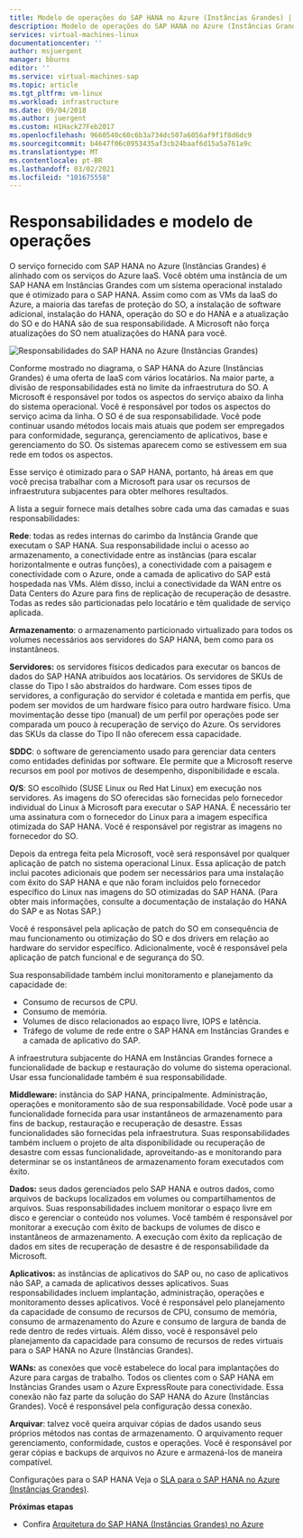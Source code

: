 ```yaml
---
title: Modelo de operações do SAP HANA no Azure (Instâncias Grandes) | Microsoft Docs
description: Modelo de operações do SAP HANA no Azure (Instâncias Grandes).
services: virtual-machines-linux
documentationcenter: ''
author: msjuergent
manager: bburns
editor: ''
ms.service: virtual-machines-sap
ms.topic: article
ms.tgt_pltfrm: vm-linux
ms.workload: infrastructure
ms.date: 09/04/2018
ms.author: juergent
ms.custom: H1Hack27Feb2017
ms.openlocfilehash: 9660540c60c6b3a734dc507a6056af9f1f8d6dc9
ms.sourcegitcommit: b4647f06c0953435af3cb24baaf6d15a5a761a9c
ms.translationtype: MT
ms.contentlocale: pt-BR
ms.lasthandoff: 03/02/2021
ms.locfileid: "101675558"
---
```

# <a name="operations-model-and-responsibilities"></a>Responsabilidades e modelo de operações

O serviço fornecido com SAP HANA no Azure (Instâncias Grandes) é alinhado com os serviços do Azure IaaS. Você obtém uma instância de um SAP HANA em Instâncias Grandes com um sistema operacional instalado que é otimizado para o SAP HANA. Assim como com as VMs da IaaS do Azure, a maioria das tarefas de proteção do SO, a instalação de software adicional, instalação do HANA, operação do SO e do HANA e a atualização do SO e do HANA são de sua responsabilidade. A Microsoft não força atualizações do SO nem atualizações do HANA para você.

![Responsabilidades do SAP HANA no Azure (Instâncias Grandes)](./media/hana-overview-architecture/image2-responsibilities.png)

Conforme mostrado no diagrama, o SAP HANA do Azure (Instâncias Grandes) é uma oferta de IaaS com vários locatários. Na maior parte, a divisão de responsabilidades está no limite da infraestrutura do SO. A Microsoft é responsável por todos os aspectos do serviço abaixo da linha do sistema operacional. Você é responsável por todos os aspectos do serviço acima da linha. O SO é de sua responsabilidade. Você pode continuar usando métodos locais mais atuais que podem ser empregados para conformidade, segurança, gerenciamento de aplicativos, base e gerenciamento do SO. Os sistemas aparecem como se estivessem em sua rede em todos os aspectos.

Esse serviço é otimizado para o SAP HANA, portanto, há áreas em que você precisa trabalhar com a Microsoft para usar os recursos de infraestrutura subjacentes para obter melhores resultados.

A lista a seguir fornece mais detalhes sobre cada uma das camadas e suas responsabilidades:

**Rede**: todas as redes internas do carimbo da Instância Grande que executam o SAP HANA. Sua responsabilidade inclui o acesso ao armazenamento, a conectividade entre as instâncias (para escalar horizontalmente e outras funções), a conectividade com a paisagem e conectividade com o Azure, onde a camada de aplicativo do SAP está hospedada nas VMs. Além disso, inclui a conectividade da WAN entre os Data Centers do Azure para fins de replicação de recuperação de desastre. Todas as redes são particionadas pelo locatário e têm qualidade de serviço aplicada.

**Armazenamento**: o armazenamento particionado virtualizado para todos os volumes necessários aos servidores do SAP HANA, bem como para os instantâneos. 

**Servidores:** os servidores físicos dedicados para executar os bancos de dados do SAP HANA atribuídos aos locatários. Os servidores de SKUs de classe do Tipo I são abstraídos do hardware. Com esses tipos de servidores, a configuração do servidor é coletada e mantida em perfis, que podem ser movidos de um hardware físico para outro hardware físico. Uma movimentação desse tipo (manual) de um perfil por operações pode ser comparada um pouco à recuperação de serviço do Azure. Os servidores das SKUs da classe do Tipo II não oferecem essa capacidade.

**SDDC**: o software de gerenciamento usado para gerenciar data centers como entidades definidas por software. Ele permite que a Microsoft reserve recursos em pool por motivos de desempenho, disponibilidade e escala.

**O/S**: SO escolhido (SUSE Linux ou Red Hat Linux) em execução nos servidores. As imagens do SO oferecidas são fornecidas pelo fornecedor individual do Linux à Microsoft para executar o SAP HANA. É necessário ter uma assinatura com o fornecedor do Linux para a imagem específica otimizada do SAP HANA. Você é responsável por registrar as imagens no fornecedor do SO. 

Depois da entrega feita pela Microsoft, você será responsável por qualquer aplicação de patch no sistema operacional Linux. Essa aplicação de patch inclui pacotes adicionais que podem ser necessários para uma instalação com êxito do SAP HANA e que não foram incluídos pelo fornecedor específico do Linux nas imagens do SO otimizadas do SAP HANA. (Para obter mais informações, consulte a documentação de instalação do HANA do SAP e as Notas SAP.) 

Você é responsável pela aplicação de patch do SO em consequência de mau funcionamento ou otimização do SO e dos drivers em relação ao hardware do servidor específico. Adicionalmente, você é responsável pela aplicação de patch funcional e de segurança do SO. 

Sua responsabilidade também inclui monitoramento e planejamento da capacidade de:

- Consumo de recursos de CPU.
- Consumo de memória.
- Volumes de disco relacionados ao espaço livre, IOPS e latência.
- Tráfego de volume de rede entre o SAP HANA em Instâncias Grandes e a camada de aplicativo do SAP.

A infraestrutura subjacente do HANA em Instâncias Grandes fornece a funcionalidade de backup e restauração do volume do sistema operacional. Usar essa funcionalidade também é sua responsabilidade.

**Middleware:** instância do SAP HANA, principalmente. Administração, operações e monitoramento são de sua responsabilidade. Você pode usar a funcionalidade fornecida para usar instantâneos de armazenamento para fins de backup, restauração e recuperação de desastre. Essas funcionalidades são fornecidas pela infraestrutura. Suas responsabilidades também incluem o projeto de alta disponibilidade ou recuperação de desastre com essas funcionalidade, aproveitando-as e monitorando para determinar se os instantâneos de armazenamento foram executados com êxito.

**Dados:** seus dados gerenciados pelo SAP HANA e outros dados, como arquivos de backups localizados em volumes ou compartilhamentos de arquivos. Suas responsabilidades incluem monitorar o espaço livre em disco e gerenciar o conteúdo nos volumes. Você também é responsável por monitorar a execução com êxito de backups de volumes de disco e instantâneos de armazenamento. A execução com êxito da replicação de dados em sites de recuperação de desastre é de responsabilidade da Microsoft.

**Aplicativos:** as instâncias de aplicativos do SAP ou, no caso de aplicativos não SAP, a camada de aplicativos desses aplicativos. Suas responsabilidades incluem implantação, administração, operações e monitoramento desses aplicativos. Você é responsável pelo planejamento da capacidade de consumo de recursos de CPU, consumo de memória, consumo de armazenamento do Azure e consumo de largura de banda de rede dentro de redes virtuais. Além disso, você é responsável pelo planejamento da capacidade para consumo de recursos de redes virtuais para o SAP HANA no Azure (Instâncias Grandes).

**WANs:** as conexões que você estabelece do local para implantações do Azure para cargas de trabalho. Todos os clientes com o SAP HANA em Instâncias Grandes usam o Azure ExpressRoute para conectividade. Essa conexão não faz parte da solução do SAP HANA do Azure (Instâncias Grandes). Você é responsável pela configuração dessa conexão.

**Arquivar**: talvez você queira arquivar cópias de dados usando seus próprios métodos nas contas de armazenamento. O arquivamento requer gerenciamento, conformidade, custos e operações. Você é responsável por gerar cópias e backups de arquivos no Azure e armazená-los de maneira compatível.

Configurações para o SAP HANA Veja o [SLA para o SAP HANA no Azure (Instâncias Grandes)](https://azure.microsoft.com/support/legal/sla/sap-hana-large/).

**Próximas etapas**
- Confira [Arquitetura do SAP HANA (Instâncias Grandes) no Azure](hana-architecture.md)
